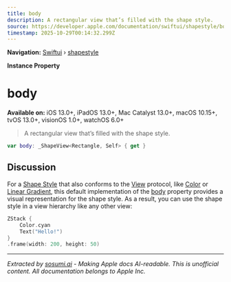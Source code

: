 ```yaml
---
title: body
description: A rectangular view that’s filled with the shape style.
source: https://developer.apple.com/documentation/swiftui/shapestyle/body
timestamp: 2025-10-29T00:14:32.299Z
---
```


**Navigation:** [Swiftui](/documentation/swiftui) › [shapestyle](/documentation/swiftui/shapestyle)

**Instance Property**

# body

**Available on:** iOS 13.0+, iPadOS 13.0+, Mac Catalyst 13.0+, macOS 10.15+, tvOS 13.0+, visionOS 1.0+, watchOS 6.0+

> A rectangular view that’s filled with the shape style.

```swift
var body: _ShapeView<Rectangle, Self> { get }
```

## Discussion

For a [Shape Style](/documentation/swiftui/shapestyle) that also conforms to the [View](/documentation/swiftui/view) protocol, like [Color](/documentation/swiftui/color) or [Linear Gradient](/documentation/swiftui/lineargradient), this default implementation of the [body](/documentation/swiftui/view/body-8kl5o) property provides a visual representation for the shape style. As a result, you can use the shape style in a view hierarchy like any other view:

```swift
ZStack {
    Color.cyan
    Text("Hello!")
}
.frame(width: 200, height: 50)
```

---

*Extracted by [sosumi.ai](https://sosumi.ai) - Making Apple docs AI-readable.*
*This is unofficial content. All documentation belongs to Apple Inc.*
